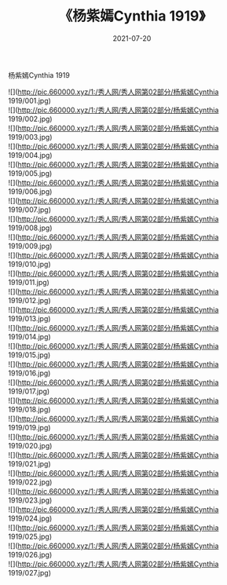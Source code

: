 ﻿---
layout: post
title:  《杨紫嫣Cynthia 1919》
date:   2021-07-20
img: http://pic.660000.xyz/1:/秀人网/秀人网第02部分/杨紫嫣Cynthia 1919/000.jpg
categories: [美女, 清纯, 唯美]
---

杨紫嫣Cynthia 1919

  ![](http://pic.660000.xyz/1:/秀人网/秀人网第02部分/杨紫嫣Cynthia 1919/001.jpg) <br> ![](http://pic.660000.xyz/1:/秀人网/秀人网第02部分/杨紫嫣Cynthia 1919/002.jpg) <br> ![](http://pic.660000.xyz/1:/秀人网/秀人网第02部分/杨紫嫣Cynthia 1919/003.jpg) <br> ![](http://pic.660000.xyz/1:/秀人网/秀人网第02部分/杨紫嫣Cynthia 1919/004.jpg) <br> ![](http://pic.660000.xyz/1:/秀人网/秀人网第02部分/杨紫嫣Cynthia 1919/005.jpg) <br> ![](http://pic.660000.xyz/1:/秀人网/秀人网第02部分/杨紫嫣Cynthia 1919/006.jpg) <br> ![](http://pic.660000.xyz/1:/秀人网/秀人网第02部分/杨紫嫣Cynthia 1919/007.jpg) <br> ![](http://pic.660000.xyz/1:/秀人网/秀人网第02部分/杨紫嫣Cynthia 1919/008.jpg) <br> ![](http://pic.660000.xyz/1:/秀人网/秀人网第02部分/杨紫嫣Cynthia 1919/009.jpg) <br> ![](http://pic.660000.xyz/1:/秀人网/秀人网第02部分/杨紫嫣Cynthia 1919/010.jpg) <br> ![](http://pic.660000.xyz/1:/秀人网/秀人网第02部分/杨紫嫣Cynthia 1919/011.jpg) <br> ![](http://pic.660000.xyz/1:/秀人网/秀人网第02部分/杨紫嫣Cynthia 1919/012.jpg) <br> ![](http://pic.660000.xyz/1:/秀人网/秀人网第02部分/杨紫嫣Cynthia 1919/013.jpg) <br> ![](http://pic.660000.xyz/1:/秀人网/秀人网第02部分/杨紫嫣Cynthia 1919/014.jpg) <br> ![](http://pic.660000.xyz/1:/秀人网/秀人网第02部分/杨紫嫣Cynthia 1919/015.jpg) <br> ![](http://pic.660000.xyz/1:/秀人网/秀人网第02部分/杨紫嫣Cynthia 1919/016.jpg) <br> ![](http://pic.660000.xyz/1:/秀人网/秀人网第02部分/杨紫嫣Cynthia 1919/017.jpg) <br> ![](http://pic.660000.xyz/1:/秀人网/秀人网第02部分/杨紫嫣Cynthia 1919/018.jpg) <br> ![](http://pic.660000.xyz/1:/秀人网/秀人网第02部分/杨紫嫣Cynthia 1919/019.jpg) <br> ![](http://pic.660000.xyz/1:/秀人网/秀人网第02部分/杨紫嫣Cynthia 1919/020.jpg) <br> ![](http://pic.660000.xyz/1:/秀人网/秀人网第02部分/杨紫嫣Cynthia 1919/021.jpg) <br> ![](http://pic.660000.xyz/1:/秀人网/秀人网第02部分/杨紫嫣Cynthia 1919/022.jpg) <br> ![](http://pic.660000.xyz/1:/秀人网/秀人网第02部分/杨紫嫣Cynthia 1919/023.jpg) <br> ![](http://pic.660000.xyz/1:/秀人网/秀人网第02部分/杨紫嫣Cynthia 1919/024.jpg) <br> ![](http://pic.660000.xyz/1:/秀人网/秀人网第02部分/杨紫嫣Cynthia 1919/025.jpg) <br> ![](http://pic.660000.xyz/1:/秀人网/秀人网第02部分/杨紫嫣Cynthia 1919/026.jpg) <br> ![](http://pic.660000.xyz/1:/秀人网/秀人网第02部分/杨紫嫣Cynthia 1919/027.jpg) <br>